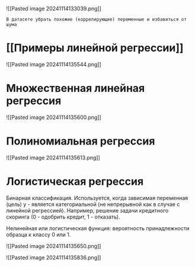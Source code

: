 ![[Pasted image 20241114133039.png]]

```DataSet
В датасете убрать похожие (коррелирующие) переменные и избавиться от шума
```
# [[Примеры линейной регрессии]]

![[Pasted image 20241114135544.png]]

# Множественная линейная регрессия

![[Pasted image 20241114135600.png]]

# Полиномиальная регрессия

![[Pasted image 20241114135613.png]]

# Логистическая регрессия

Бинарная классификация. Используется, когда зависимая переменная (цель) y - является категориальной (не непрерывной как в случае с линейной регрессией). Например, решение задачи кредитного скоринга (0 - одобрить кредит, 1 - отказать).

Нелинейная или логистическая функция: вероятность принадлежности образца к классу 0 или 1.

![[Pasted image 20241114135650.png]]


![[Pasted image 20241114135836.png]]

